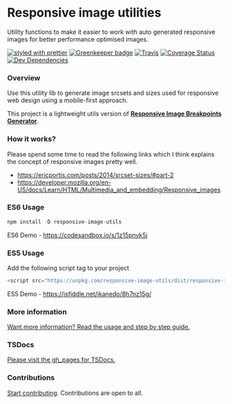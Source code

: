 # Responsive image utilities

Utility functions to make it easier to work with auto generated responsive images for better performance optimised images.

[![styled with prettier](https://img.shields.io/badge/styled_with-prettier-ff69b4.svg)](https://github.com/prettier/prettier)
[![Greenkeeper badge](https://badges.greenkeeper.io/kbalagtey-work/responsive-image-utils.svg)](https://greenkeeper.io/)
[![Travis](https://img.shields.io/travis/kbalagtey-work/responsive-image-utils.svg)](https://travis-ci.org/kbalagtey-work/responsive-image-utils)
[![Coverage Status](https://coveralls.io/repos/github/kbalagtey-work/responsive-image-utils/badge.svg)](https://coveralls.io/github/kbalagtey-work/responsive-image-utils)
[![Dev Dependencies](https://david-dm.org/kbalagtey-work/responsive-image-utils/dev-status.svg)](https://david-dm.org/kbalagtey-work/responsive-image-utils?type=dev)

### Overview
Use this utility lib to generate image srcsets and sizes used for responsive web design using a mobile-first approach.

This project is a lightweight utils version of **[Responsive Image Breakpoints Generator](https://www.responsivebreakpoints.com/)**.

### How it works?
Please spend some time to read the following links which I think explains the concept of responsive images pretty well.

* https://ericportis.com/posts/2014/srcset-sizes/#part-2
* https://developer.mozilla.org/en-US/docs/Learn/HTML/Multimedia_and_embedding/Responsive_images

### ES6 Usage
```js
npm install -D responsive-image-utils
```

ES6 Demo - https://codesandbox.io/s/1z15pnyk5j

### ES5 Usage
Add the following script tag to your project

```js
<script src="https://unpkg.com/responsive-image-utils/dist/responsive-image-utils.umd.js"></script>
```

ES5 Demo - https://jsfiddle.net/ikanedo/8h7nz15g/

### More information
[Want more information? Read the usage and step by step guide.](https://github.com/kbalagtey-work/responsive-image-utils/blob/master/USAGE.md)

### TSDocs
[Please visit the gh_pages for TSDocs.](https://kbalagtey-work.github.io/responsive-image-utils/)

### Contributions
[Start contributing](https://github.com/kbalagtey-work/responsive-image-utils/blob/master/CONTRIBUTING.md). Contributions are open to all.
